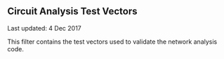 ## Circuit Analysis Test Vectors  
Last updated: 4 Dec 2017

This filter contains the test vectors used to validate the network analysis code.  
